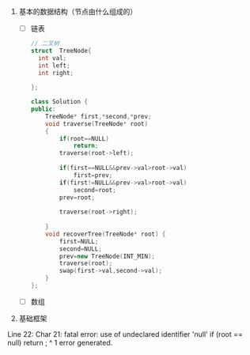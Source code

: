 1. 基本的数据结构（节点由什么组成的）

   - [ ] 链表

     ```c++
     // 二叉树
     struct  TreeNode{
       int val;
       int left;
       int right;
       
     };
     
     class Solution {
     public:
         TreeNode* first,*second,*prev;
         void traverse(TreeNode* root)
         {
             if(root==NULL)
                 return;
             traverse(root->left);
             
             if(first==NULL&&prev->val>root->val)
                 first=prev;
             if(first!=NULL&&prev->val>root->val)
                 second=root;
             prev=root;
             
             traverse(root->right);
             
         }
         void recoverTree(TreeNode* root) {
             first=NULL;
             second=NULL;
             prev=new TreeNode(INT_MIN);
             traverse(root);
             swap(first->val,second->val);
         }
     };
     ```

   - [ ] 数组

2. 基础框架



 Line 22: Char 21: fatal error: use of undeclared identifier 'null'        if (root == null) return  ;                    ^ 1 error generated. 